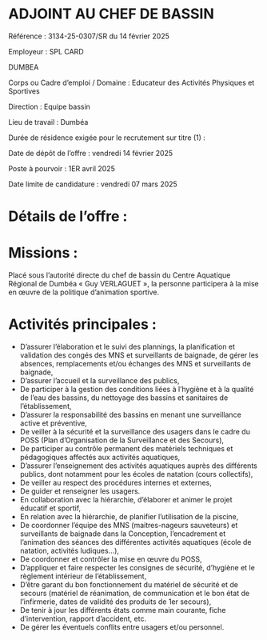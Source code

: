 # ADJOINT AU CHEF DE BASSIN

Référence : 3134-25-0307/SR du 14 février 2025

Employeur : SPL CARD

DUMBEA

Corps ou Cadre d’emploi / Domaine : Educateur des Activités Physiques et Sportives

Direction : Equipe bassin

Lieu de travail : Dumbéa

Durée de résidence exigée pour le recrutement sur titre (1) :

Date de dépôt de l’offre : vendredi 14 février 2025

Poste à pourvoir : 1ER avril 2025

Date limite de candidature : vendredi 07 mars 2025

# Détails de l’offre :

# Missions :

Placé sous l’autorité directe du chef de bassin du Centre Aquatique Régional de Dumbéa « Guy VERLAGUET », la personne participera à la mise en œuvre de la politique d’animation sportive.

# Activités principales :

- D’assurer l’élaboration et le suivi des plannings, la planification et validation des congés des MNS et surveillants de baignade, de gérer les absences, remplacements et/ou échanges des MNS et surveillants de baignade,
- D’assurer l’accueil et la surveillance des publics,
- De participer à la gestion des conditions liées à l’hygiène et à la qualité de l’eau des bassins, du nettoyage des bassins et sanitaires de l’établissement,
- D’assurer la responsabilité des bassins en menant une surveillance active et préventive,
- De veiller à la sécurité et la surveillance des usagers dans le cadre du POSS (Plan d’Organisation de la Surveillance et des Secours),
- De participer au contrôle permanent des matériels techniques et pédagogiques affectés aux activités aquatiques,
- D’assurer l’enseignement des activités aquatiques auprès des différents publics, dont notamment pour les écoles de natation (cours collectifs),
- De veiller au respect des procédures internes et externes,
- De guider et renseigner les usagers.
- En collaboration avec la hiérarchie, d’élaborer et animer le projet éducatif et sportif,
- En relation avec la hiérarchie, de planifier l’utilisation de la piscine,
- De coordonner l’équipe des MNS (maitres-nageurs sauveteurs) et surveillants de baignade dans la Conception, l’encadrement et l’animation des séances des différentes activités aquatiques (école de natation, activités ludiques...),
- De coordonner et contrôler la mise en œuvre du POSS,
- D’appliquer et faire respecter les consignes de sécurité, d’hygiène et le règlement intérieur de l’établissement,
- D’être garant du bon fonctionnement du matériel de sécurité et de secours (matériel de réanimation, de communication et le bon état de l’infirmerie, dates de validité des produits de 1er secours),
- De tenir à jour les différents états comme main courante, fiche d’intervention, rapport d’accident, etc.
- De gérer les éventuels conflits entre usagers et/ou personnel.
